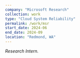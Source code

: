```yaml
---
company: "Microsoft Research"
collection: work
type: "Cloud System Reliability"
permalink: /work/msr
start_date: 2024-06
end_date: 2024-09
location: "Redmond, WA"
---
```


<i>Research Intern.</i>